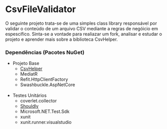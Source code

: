 # CsvFileValidator
<span>O seguinte projeto trata-se de uma simples class library responsável por validar o conteúdo de um arquivo CSV mediante a regras de negóicio em espescífico. Sinta-se a vontade para realiazar um fork, analisar e estudar o projeto e aprender mais sobre a biblioteca CsvHelper.</span>

### Dependências (Pacotes NuGet)
<ul>
    <li>Projeto Base
        <ul>
            <li><a href="https://github.com/shouldly/shouldly">CsvHelper<a/></li>
            <li>MediatR</li>
            <li>Refit.HttpClientFactory</li>
            <li>Swashbuckle.AspNetCore</li>
        </ul>
    </li></br>
    <li>Testes Unitários
        <ul>
            <li>coverlet.collector</li>
            <li><a href="https://github.com/shouldly/shouldly">Shouldly<a/></li>
            <li>Microsoft.NET.Test.Sdk</li>
            <li>xunit</li>
            <li>xunit.runner.visualstudio</li>
        </ul>
    </li>
</ul>

